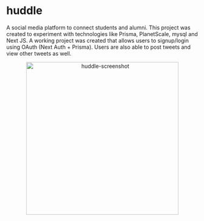 # huddle
A social media platform to connect students and alumni. This project was created to experiment with technologies like Prisma, PlanetScale, mysql and Next JS. A working project was created that allows users to signup/login using OAuth (Next Auth + Prisma). Users are also able to post tweets and view other tweets as well.

<p align="center">
  <img width="400" alt="huddle-screenshot" src="https://github.com/faizanraso/huddle/assets/59986120/c9c99c86-c3db-45ac-9c4c-e388c2f96c8b">
</p>
